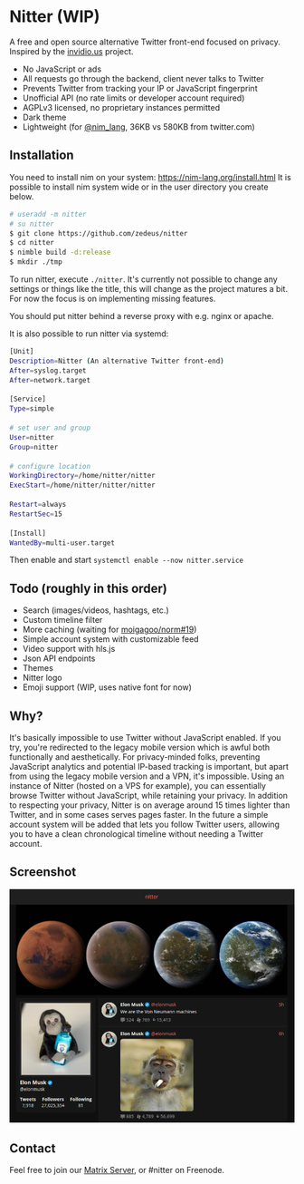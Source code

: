 # Nitter (WIP)

A free and open source alternative Twitter front-end focused on privacy. \
Inspired by the [invidio.us](https://github.com/omarroth/invidious) project.

- No JavaScript or ads
- All requests go through the backend, client never talks to Twitter
- Prevents Twitter from tracking your IP or JavaScript fingerprint
- Unofficial API (no rate limits or developer account required)
- AGPLv3 licensed, no proprietary instances permitted
- Dark theme
- Lightweight (for [@nim_lang](https://twitter.com/nim_lang), 36KB vs 580KB from twitter.com)

## Installation

You need to install nim on your system: https://nim-lang.org/install.html
It is possible to install nim system wide or in the user directory you create below.

```bash
# useradd -m nitter
# su nitter
$ git clone https://github.com/zedeus/nitter
$ cd nitter
$ nimble build -d:release
$ mkdir ./tmp
```

To run nitter, execute `./nitter`. It's currently not possible to change any settings or things
like the title, this will change as the project matures a bit. For now the focus
is on implementing missing features.

You should put nitter behind a reverse proxy with e.g. nginx or apache.

It is also possible to run nitter via systemd:

```bash
[Unit]
Description=Nitter (An alternative Twitter front-end)
After=syslog.target
After=network.target

[Service]
Type=simple

# set user and group
User=nitter
Group=nitter

# configure location
WorkingDirectory=/home/nitter/nitter
ExecStart=/home/nitter/nitter/nitter

Restart=always
RestartSec=15

[Install]
WantedBy=multi-user.target
```

Then enable and start
`systemctl enable --now nitter.service`

## Todo (roughly in this order)

- Search (images/videos, hashtags, etc.)
- Custom timeline filter
- More caching (waiting for [moigagoo/norm#19](https://github.com/moigagoo/norm/pull/19))
- Simple account system with customizable feed
- Video support with hls.js
- Json API endpoints
- Themes
- Nitter logo
- Emoji support (WIP, uses native font for now)

## Why?

It's basically impossible to use Twitter without JavaScript enabled. If you try,
you're redirected to the legacy mobile version which is awful both functionally
and aesthetically. For privacy-minded folks, preventing JavaScript analytics and
potential IP-based tracking is important, but apart from using the legacy mobile
version and a VPN, it's impossible. Using an instance of Nitter (hosted on a VPS
for example), you can essentially browse Twitter without JavaScript, while
retaining your privacy. In addition to respecting your privacy, Nitter is on
average around 15 times lighter than Twitter, and in some cases serves pages
faster. In the future a simple account system will be added that lets you follow
Twitter users, allowing you to have a clean chronological timeline without
needing a Twitter account.

## Screenshot

![nitter](/screenshot.png)

## Contact

Feel free to join our [Matrix Server](https://riot.im/app/#/room/#nitter:matrix.org), or #nitter on Freenode.
